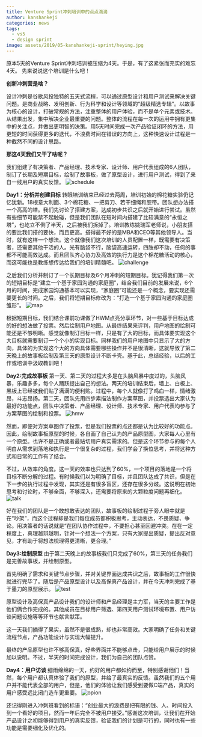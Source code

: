 ```yaml
---
title: Venture Sprint冲刺培训中的点点滴滴
author: kanshankeji
categories: news
tags:
  - vs5
  - design sprint
image: assets/2019/05-kanshankeji-sprint/heying.jpg
---
```

原本5天的Venture Sprint冲刺培训被压缩为4天。于是，有了这紧张而充实的难忘4天。
先来说说这个培训是什么吧！

**创新冲刺营是啥？**

设计冲刺是谷歌风投独特的五天式流程，可以通过原型设计和用户测试来解决关键问题。是商业战略、发明创新、行为科学和设计等领域的“超级精选专辑”。以故事为核心的设计，打破常规的方法，注重整体的用户体验，而不是单个元素或技术。从结果出发，集中解决企业最重要的问题。整体的流程在每一次的运用中拥有更集中的关注点，并做出更明智的决策。用5天时间完成一次产品验证闭环的方法，用更短的时间获得更多的迭代，不浪费时间在错误的方向上，这种快速设计过程是一种截然不同的设计思路。

**那这4天我们又干了啥呢？**

我们组建了有决策者、产品经理、技术专家、设计师、用户代表组成的6人团队，制订了长期及短期目标，绘制了故事板，做了原型设计，进行用户测试，得到了来自一线用户的真实反馈。
![schedule](/assets/2019/05-kanshankeji-sprint/1-schedule.jpg)

**Day1：分析并创建目标**
转眼培训结束已经过去两周，培训初始的棉花糖实验仍记忆犹新。18根意大利面、3个棉花糖、一把剪刀、若干细绳和胶带。团队想办法搭一个高高的塔。我们先讨论了搭建方案，达成初步共识之后就开始进行尝试。虽然有些细节可能禁不起触碰，但是我们团队在短时间内搭建了比较满意的“永恒之塔”，也屹立不倒了半天，之后被我们拆掉了。培训教练姚瑞军老师说，小朋友搭的要比我们搭的要快，而且更高。搭得最不好的是MBA和CEO等其他领导人。当时，就有这样一个想法。这个就像我们这次培训的人员配置一样，既需要有决策者，还需要其他干活的人。光有脑袋不行，脑袋高速运转，四肢却不动，任何的事都不可能高效达成。而且团队齐心协力及高效的执行力是这个棉花糖活动的核心，而这可能也是教练想传达给我们的培训精髓吧。
![challenge](/assets/2019/05-kanshankeji-sprint/2-challenge.jpg)

之后我们分析并制订了一个长期目标及6个月冲刺的短期目标。犹记得我们第一次的短期目标是“建立一个基于家园沟通的家庭圈”，结合我们目前的发展来说，6个月的时间，完成家园沟通基本可以实现，“家庭圈”可能还是一个概念，要实现还需要更长的时间。之后，我们将短期目标修改为：“打造一个基于家园沟通的家庭圈雏形”。
![map](/assets/2019/05-kanshankeji-sprint/3-map.jpg)

根据短期目标，我们结合课前功课做了HWM点亮分享环节，对一些基于目标达成的好的想法做了投票。然后绘制用户地图。从最终结果来评判，用户地图的绘制可能还是不够明晰。感觉就像制订目标一样，只是有了大的目标，而具体要实现这个大目标就需要制订一个个小的实现目标。同样我们的用户地图中只显示了大的方向，具体的为实现这个大的方向具体需要哪些操作并不是很清晰，这就导致了第二天晚上的故事板绘制及第三天的原型设计不断卡壳。基于此，总结经验，以后的工作或培训中汲取教训吧！

**Day2:完成故事板**
第一天、第二天的过程大多是在头脑风暴中度过的，头脑风暴，乐趣多多，每个人踊跃提出自己的想法。两天的培训结束后，墙上、白板上、黑板上已经被我们贴了满满的便利贴。过程中，每个人就像打了鸡血一样，情绪激昂，斗志昂扬。第二天，团队先用四步素描法制作方案草图，并投票选出大家认为最好的功能点，团队中决策者、产品经理、设计师、技术专家、用户代表均参与了方案草图的绘制和投票。
![hmw](/assets/2019/05-kanshankeji-sprint/4-hmw.jpg)

然而，即便对方案草图作了投票，但是我们投票的点还都是认为比较好的功能点。因此，绘制故事板原型的时候，各自画了自己认为的产品原型图，大家每人心里有一个原型。也许不是正确或者最贴切用户真实需求的。但是这个环节参与的每个人明白从需求到落地和执行是一个很复杂的过程，我们学会了换位思考，并将这种方式和日常的工作有了结合。

不过，从效率的角度。这一天的效率也只达到了60%，一个项目的落地是一个将目标不断分解的过程。有时候我们以为明确了目标，并且团队达成了共识，但是在下一步的执行过程中发现，其实还是有很多盲区，还存在很多分歧。这说明在初始思考和讨论时，不够全面，不够深入，还需要将原来的大颗粒度问题再细化。
![talk](/assets/2019/05-kanshankeji-sprint/5-talk.jpg)

好在我们的团队是一个敢想敢表达的团队，故事板的绘制过程于旁人眼中就是在“吵架”，而这个过程却是我们每位成员都积极思考，主动表达，不畏质疑、争论。用决策者的话说就是“在团队协作过程中，不要担心甚至回避冲突。在在一定程度上，真理越辩越明，针对一个想法一个方案，只有大家提出质疑，提出反对意见，才有助于将想法梳理得更清晰，更合理。”

**Day3:绘制原型**
由于第二天晚上的故事板我们只完成了60%，第三天的任务我们是完善故事板，并绘制原型。

首先明确了需求和关键节点步骤，并对关键界面达成共识之后，故事板的工作很快就进行完毕了。随后是产品原型设计以及高保真产品设计，并在今天冲刺完成了基于墨刀的原型展示。
![test](/assets/2019/05-kanshankeji-sprint/6-test.jpg)

原型设计及高保真产品设计我们的设计师和产品经理是主力军，当天的主要工作是他们俩合作完成的。其他成员在目标用户筛选、第四天用户测试环境布置、用户访谈问题设施等等环节也献言献策。

这一天我们摘得了果实，虽然不是很成熟，却也非常高效。大家明确了任务和关键流程节点，产品功能设计与实现大幅提升。

最终的产品原型也许不够高保真，好些界面并不能够点击，只能给用户展示的时候加以说明。不过，半天的时间完成设计，我们为自己的团队点赞。

**Day4：用户访谈**
细雨绵绵的一天，约好的用户都如约而至，特别感谢他们！当然，每个用户都认真体验了我们的原型，并给了最真实的反馈。虽然我们的五个用户并不能代表全部的用户，但是，他们的体验让我们感受到要做C端产品，真实的用户感受远比闭门造车更重要。
![opion](/assets/2019/05-kanshankeji-sprint/7-opion.jpg)

还记得刚进入冲刺班看到的标语：“创业最大的浪费是把有限的钱、人、时间投入到一个看好的项目，然而一年后完全不被用户接受。”感谢这次培训，让我们在开始产品设计之初能够得到用户的真实反馈，验证我们的计划是可行的，同时也有一些功能是需要细化及优化的。

